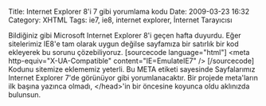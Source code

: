Title: Internet Explorer 8&#039;i 7 gibi yorumlama kodu
Date: 2009-03-23 16:32
Category: XHTML
Tags: ie7, ie8, internet explorer, İnternet Tarayıcısı

Bildiğiniz gibi Microsoft Internet Explorer 8'i geçen hafta duyurdu.
Eğer sitelerimiz IE8'e tam olarak uygun değilse sayfamıza bir satırlık
bir kod ekleyerek bu sorunu çözebiliyoruz. [sourcecode language="html"]
\<meta http-equiv="X-UA-Compatible" content="IE=EmulateIE7" /\>
[/sourcecode] Kodunu sitemize eklememiz yeterli. Bu META etiketi
sayesinde Sayfalarımız Internet Explorer 7'de görünüyor gibi
yorumlanacaktır. Bir projede meta'ların ilk başına yazınca olmadı,
\</head\>'in bir öncesine koyunca oldu aklınızda bulunsun.
